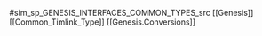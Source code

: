 #sim_sp_GENESIS_INTERFACES_COMMON_TYPES_src
[[Genesis]]
[[Common_Timlink_Type]]
[[Genesis.Conversions]]
